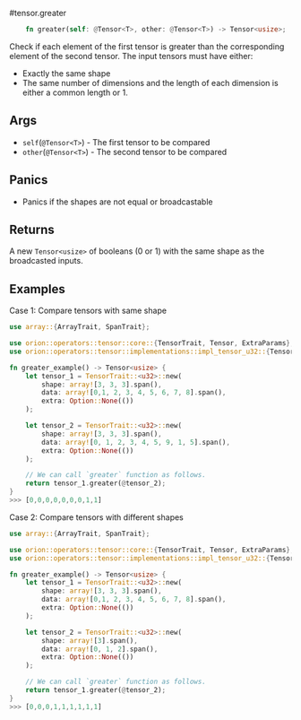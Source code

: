 #tensor.greater

```rust
    fn greater(self: @Tensor<T>, other: @Tensor<T>) -> Tensor<usize>;
```

Check if each element of the first tensor is greater than the corresponding element of the second tensor.
The input tensors must have either:
* Exactly the same shape
* The same number of dimensions and the length of each dimension is either a common length or 1.

## Args

* `self`(`@Tensor<T>`) - The first tensor to be compared
* `other`(`@Tensor<T>`) - The second tensor to be compared

## Panics

* Panics if the shapes are not equal or broadcastable

## Returns

A new `Tensor<usize>` of booleans (0 or 1) with the same shape as the broadcasted inputs.

## Examples

Case 1: Compare tensors with same shape

```rust
use array::{ArrayTrait, SpanTrait};

use orion::operators::tensor::core::{TensorTrait, Tensor, ExtraParams};
use orion::operators::tensor::implementations::impl_tensor_u32::{Tensor_u32};

fn greater_example() -> Tensor<usize> {
    let tensor_1 = TensorTrait::<u32>::new(
        shape: array![3, 3, 3].span(),
        data: array![0,1, 2, 3, 4, 5, 6, 7, 8].span(),
        extra: Option::None(())
    );

    let tensor_2 = TensorTrait::<u32>::new(
        shape: array![3, 3, 3].span(),
        data: array![0, 1, 2, 3, 4, 5, 9, 1, 5].span(),
        extra: Option::None(())
    );

    // We can call `greater` function as follows.
    return tensor_1.greater(@tensor_2);
}
>>> [0,0,0,0,0,0,0,1,1]
```

Case 2: Compare tensors with different shapes

```rust
use array::{ArrayTrait, SpanTrait};

use orion::operators::tensor::core::{TensorTrait, Tensor, ExtraParams};
use orion::operators::tensor::implementations::impl_tensor_u32::{Tensor_u32};

fn greater_example() -> Tensor<usize> {
    let tensor_1 = TensorTrait::<u32>::new(
        shape: array![3, 3, 3].span(),
        data: array![0,1, 2, 3, 4, 5, 6, 7, 8].span(),
        extra: Option::None(())
    );

    let tensor_2 = TensorTrait::<u32>::new(
        shape: array![3].span(),
        data: array![0, 1, 2].span(),
        extra: Option::None(())
    );

    // We can call `greater` function as follows.
    return tensor_1.greater(@tensor_2);
}
>>> [0,0,0,1,1,1,1,1,1]
```
